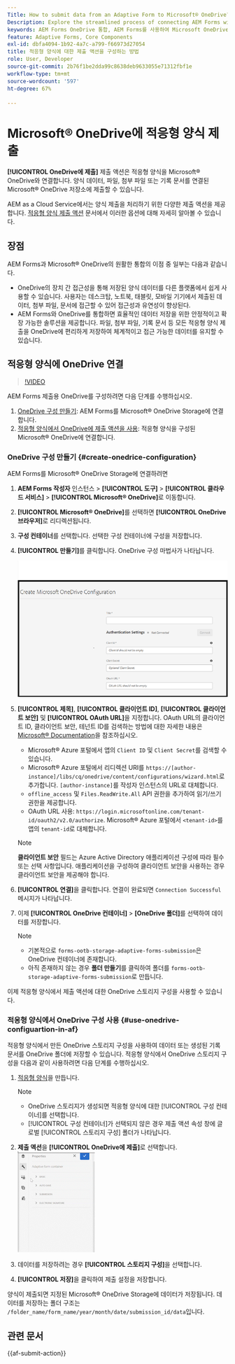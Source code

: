 ```yaml
---
Title: How to submit data from an Adaptive Form to Microsoft® OneDrive?
Description: Explore the streamlined process of connecting AEM Forms with Microsoft® OneDrive using the Submit to OneDrive Submit Action. Learn the step-by-step guide to configure OneDrive and set up submission actions for efficient data storage and retrieval
keywords: AEM Forms OneDrive 통합, AEM Forms를 사용하여 Microsoft OneDrive, OneDrive 구성 설정에 연결
feature: Adaptive Forms, Core Components
exl-id: dbfa4094-1b92-4a7c-a799-f66973d27054
title: 적응형 양식에 대한 제출 액션을 구성하는 방법
role: User, Developer
source-git-commit: 2b76f1be2dda99c8638deb9633055e71312fbf1e
workflow-type: tm+mt
source-wordcount: '597'
ht-degree: 67%

---
```


# Microsoft® OneDrive에 적응형 양식 제출

**[!UICONTROL OneDrive에 제출]** 제출 액션은 적응형 양식을 Microsoft® OneDrive와 연결합니다. 양식 데이터, 파일, 첨부 파일 또는 기록 문서를 연결된 Microsoft® OneDrive 저장소에 제출할 수 있습니다.

AEM as a Cloud Service에서는 양식 제출을 처리하기 위한 다양한 제출 액션을 제공합니다. [적응형 양식 제출 액션](/help/forms/configure-submit-actions-core-components.md) 문서에서 이러한 옵션에 대해 자세히 알아볼 수 있습니다.

## 장점

AEM Forms과 Microsoft® OneDrive의 원활한 통합의 이점 중 일부는 다음과 같습니다.

* OneDrive의 장치 간 접근성을 통해 저장된 양식 데이터를 다른 플랫폼에서 쉽게 사용할 수 있습니다. 사용자는 데스크탑, 노트북, 태블릿, 모바일 기기에서 제출된 데이터, 첨부 파일, 문서에 접근할 수 있어 접근성과 유연성이 향상된다.
* AEM Forms와 OneDrive를 통합하면 효율적인 데이터 저장을 위한 안정적이고 확장 가능한 솔루션을 제공합니다. 파일, 첨부 파일, 기록 문서 등 모든 적응형 양식 제출을 OneDrive에 편리하게 저장하여 체계적이고 접근 가능한 데이터를 유지할 수 있습니다.

## 적응형 양식에 OneDrive 연결

>[!VIDEO](https://video.tv.adobe.com/v/3424864/connect-aem-adaptive-form-to-onedrive/?quality=12&learn=on)

AEM Forms 제출용 OneDrive를 구성하려면 다음 단계를 수행하십시오.

1. [OneDrive 구성 만들기](#create-a-onedrive-configuration-create-onedrive-configuration): AEM Forms를 Microsoft® OneDrive Storage에 연결합니다.
2. [적응형 양식에서 OneDrive에 제출 액션을 사용](#use-onedrive-configuration-in-an-adaptive-form-use-onedrive-configuartion-in-af): 적응형 양식을 구성된 Microsoft® OneDrive에 연결합니다.

### OneDrive 구성 만들기 {#create-onedrice-configuration}

AEM Forms를 Microsoft® OneDrive Storage에 연결하려면

1. **AEM Forms 작성자** 인스턴스 > **[!UICONTROL 도구]** > **[!UICONTROL 클라우드 서비스]** > **[!UICONTROL Microsoft® OneDrive]**&#x200B;로 이동합니다.
1. **[!UICONTROL Microsoft® OneDrive]**&#x200B;를 선택하면 **[!UICONTROL OneDrive 브라우저]**&#x200B;로 리디렉션됩니다.
1. **구성 컨테이너**&#x200B;를 선택합니다. 선택한 구성 컨테이너에 구성을 저장합니다.
1. **[!UICONTROL 만들기]**&#x200B;를 클릭합니다. OneDrive 구성 마법사가 나타납니다.

   ![OneDrive 구성 화면](/help/forms/assets/onedrive-configuration.png)

1. **[!UICONTROL 제목]**, **[!UICONTROL 클라이언트 ID]**, **[!UICONTROL 클라이언트 보안]** 및 **[!UICONTROL OAuth URL]**&#x200B;을 지정합니다. OAuth URL의 클라이언트 ID, 클라이언트 보안, 테넌트 ID를 검색하는 방법에 대한 자세한 내용은 [Microsoft® Documentation](https://learn.microsoft.com/en-us/graph/auth-register-app-v2)을 참조하십시오.
   * Microsoft® Azure 포털에서 앱의 `Client ID` 및 `Client Secret`를 검색할 수 있습니다.
   * Microsoft® Azure 포털에서 리디렉션 URI를 `https://[author-instance]/libs/cq/onedrive/content/configurations/wizard.html`로 추가합니다. `[author-instance]`를 작성자 인스턴스의 URL로 대체합니다.
   * `offline_access` 및 `Files.ReadWrite.All` API 권한을 추가하여 읽기/쓰기 권한을 제공합니다.
   * OAuth URL 사용: `https://login.microsoftonline.com/tenant-id/oauth2/v2.0/authorize`. Microsoft® Azure 포털에서 `<tenant-id>`를 앱의 `tenant-id`로 대체합니다.

   >[!NOTE]
   >
   > **클라이언트 보안** 필드는 Azure Active Directory 애플리케이션 구성에 따라 필수 또는 선택 사항입니다. 애플리케이션을 구성하여 클라이언트 보안을 사용하는 경우 클라이언트 보안을 제공해야 합니다.

1. **[!UICONTROL 연결]**&#x200B;을 클릭합니다. 연결이 완료되면 `Connection Successful` 메시지가 나타납니다.

1. 이제 **[!UICONTROL OneDrive 컨테이너]** > **[OneDrive 폴더]**&#x200B;를 선택하여 데이터를 저장합니다.

   >[!NOTE]
   >
   >* 기본적으로 `forms-ootb-storage-adaptive-forms-submission`은 OneDrive 컨테이너에 존재합니다.
   > * 아직 존재하지 않는 경우 **폴더 만들기**&#x200B;를 클릭하여 폴더를 `forms-ootb-storage-adaptive-forms-submission`로 만듭니다.

이제 적응형 양식에서 제출 액션에 대한 OneDrive 스토리지 구성을 사용할 수 있습니다.

### 적응형 양식에서 OneDrive 구성 사용 {#use-onedrive-configuartion-in-af}

적응형 양식에서 만든 OneDrive 스토리지 구성을 사용하여 데이터 또는 생성된 기록 문서를 OneDrive 폴더에 저장할 수 있습니다. 적응형 양식에서 OneDrive 스토리지 구성을 다음과 같이 사용하려면 다음 단계를 수행하십시오.
1. [적응형 양식](/help/forms/creating-adaptive-form.md)을 만듭니다.

   >[!NOTE]
   >
   > * OneDrive 스토리지가 생성되면 적응형 양식에 대한 [!UICONTROL 구성 컨테이너]를 선택합니다.
   > * [!UICONTROL 구성 컨테이너]가 선택되지 않은 경우 제출 액션 속성 창에 글로벌 [!UICONTROL 스토리지 구성] 폴더가 나타납니다.

1. **제출 액션**&#x200B;을 **[!UICONTROL OneDrive에 제출]**&#x200B;로 선택합니다.
   ![OneDrive GIF](/help/forms/assets/onedrive-video.gif)
1. 데이터를 저장하려는 경우 **[!UICONTROL 스토리지 구성]**&#x200B;을 선택합니다.
1. **[!UICONTROL 저장]**&#x200B;을 클릭하여 제출 설정을 저장합니다.

양식이 제출되면 지정된 Microsoft® OneDrive Storage에 데이터가 저장됩니다.
데이터를 저장하는 폴더 구조는 `/folder_name/form_name/year/month/date/submission_id/data`입니다.

## 관련 문서

{{af-submit-action}}

